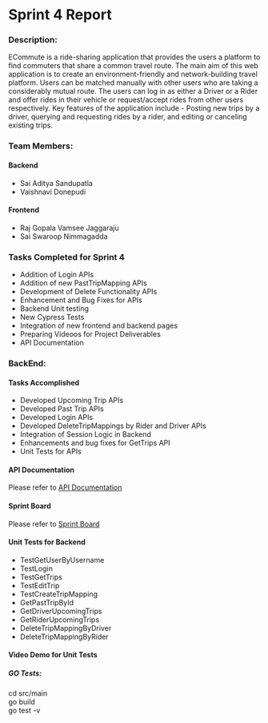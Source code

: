 # Sprint 4 Report  

### Description: 
ECommute is a ride-sharing application that provides the users a platform to find commuters that share a common travel route. The main aim of this web application is to create an environment-friendly and network-building travel platform. Users can be matched manually with other users who are taking a considerably mutual route. The users can log in as either a Driver or a Rider and offer rides in their vehicle or request/accept rides from other users respectively. Key features of the application include - Posting new trips by a driver, querying and requesting rides by a rider, and editing or canceling existing trips.

### Team Members:    
#### Backend
- Sai Aditya Sandupatla 
- Vaishnavi Donepudi 
#### Frontend
- Raj Gopala Vamsee Jaggaraju
- Sai Swaroop Nimmagadda

### Tasks Completed for Sprint 4
- Addition of Login APIs
- Addition of new PastTripMapping APIs
- Development of Delete Functionality APIs
- Enhancement and Bug Fixes for APIs
- Backend Unit testing
- New Cypress Tests
- Integration of new frontend and backend pages
- Preparing Videoos for Project Deliverables
- API Documentation

### BackEnd:
#### Tasks Accomplished
- Developed Upcoming Trip APIs
- Developed Past Trip APIs
- Developed Login APIs
- Developed DeleteTripMappings by Rider and Driver APIs
- Integration of Session Logic in Backend
- Enhancements and bug fixes for GetTrips API
- Unit Tests for APIs


#### API Documentation 
Please refer to [API Documentation](https://github.com/ssaditya/Ecommute-SE_Project/blob/main/API%20Documentation.md)

#### Sprint Board 
Please refer to [Sprint Board](https://github.com/ssaditya/Ecommute-SE_Project/projects/5)

#### Unit Tests for Backend
- TestGetUserByUsername 
- TestLogin
- TestGetTrips
- TestEditTrip
- TestCreateTripMapping
- GetPastTripById
- GetDriverUpcomingTrips
- GetRiderUpcomingTrips
- DeleteTripMappingByDriver
- DeleteTripMappingByRider
 
#### Video Demo for Unit Tests


##### GO Tests:
cd src/main  
go build  
go test -v 
